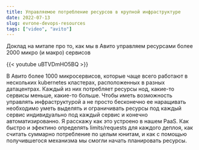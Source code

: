 ```yaml
---
title: Управляемое потребление ресурсов в крупной инфраструктуре 
date: 2022-07-13
slug: evrone-devops-resources 
tags: ["video", "avito"]
---
```

Доклад на митапе про то, как мы в Авито управляем ресурсами более 2000 микро (и макро) сервисов

{{< youtube uBTVDmHO5BQ >}}
<!--more-->
В Авито более 1000 микросервисов, которые чаще всего работают в нескольких kubernetes кластерах, расположенных в разных датацентрах. Каждый из них потребляет ресурсы нод, какие-то сервисы меньше, какие-то больше. Чтобы иметь возможность управлять инфраструктурой а не просто бесконечно ее наращивать необходимо уметь выделять и ограничивать ресурсы под каждый сервис индивидуально под каждый сервис и конечно автоматизированно.  Я расскажу как это устроено в нашем PaaS. Как быстро и эфектино определять limits/requests для каждого деплоя, как считать суммарно потребление по целым юнитам, и как с помощью получившегося механизма мы смогли начать планировать ресурсы.

